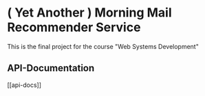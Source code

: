 # ( Yet Another ) Morning Mail Recommender Service

This is the final project for the course "Web Systems Development"

## API-Documentation

[[api-docs]]
